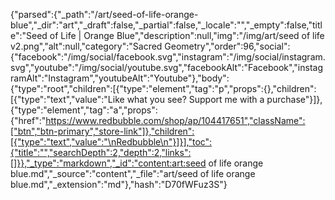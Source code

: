 {"parsed":{"_path":"/art/seed-of-life-orange-blue","_dir":"art","_draft":false,"_partial":false,"_locale":"","_empty":false,"title":"Seed of Life | Orange Blue","description":null,"img":"/img/art/seed of life v2.png","alt":null,"category":"Sacred Geometry","order":96,"social":{"facebook":"/img/social/facebook.svg","instagram":"/img/social/instagram.svg","youtube":"/img/social/youtube.svg","facebookAlt":"Facebook","instagramAlt":"Instagram","youtubeAlt":"Youtube"},"body":{"type":"root","children":[{"type":"element","tag":"p","props":{},"children":[{"type":"text","value":"Like what you see? Support me with a purchase"}]},{"type":"element","tag":"a","props":{"href":"https://www.redbubble.com/shop/ap/104417651","className":["btn","btn-primary","store-link"]},"children":[{"type":"text","value":"\nRedbubble\n"}]}],"toc":{"title":"","searchDepth":2,"depth":2,"links":[]}},"_type":"markdown","_id":"content:art:seed of life orange blue.md","_source":"content","_file":"art/seed of life orange blue.md","_extension":"md"},"hash":"D70fWFuz3S"}